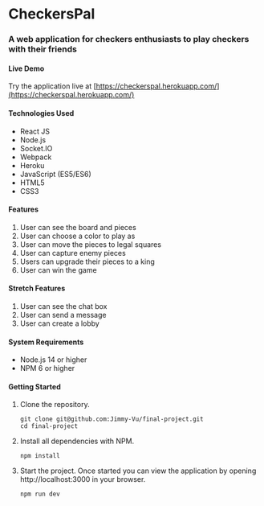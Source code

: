 # CheckersPal

### A web application for checkers enthusiasts to play checkers with their friends

#### Live Demo
Try the application live at [https://checkerspal.herokuapp.com/](https://checkerspal.herokuapp.com/)


#### Technologies Used
* React JS
* Node.js
* Socket<span></span>.IO
* Webpack
* Heroku
* JavaScript (ES5/ES6)
* HTML5
* CSS3

#### Features
1. User can see the board and pieces
2. User can choose a color to play as
3. User can move the pieces to legal squares
4. User can capture enemy pieces
5. Users can upgrade their pieces to a king
6. User can win the game

#### Stretch Features
1. User can see the chat box
2. User can send a message
3. User can create a lobby

#### System Requirements
* Node.js 14 or higher
* NPM 6 or higher

#### Getting Started

1. Clone the repository.

    ```shell
    git clone git@github.com:Jimmy-Vu/final-project.git
    cd final-project
    ```

2. Install all dependencies with NPM.

    ```shell
    npm install
    ```

3. Start the project. Once started you can view the application by opening http://localhost:3000 in your browser.

    ```shell
    npm run dev
    ```
